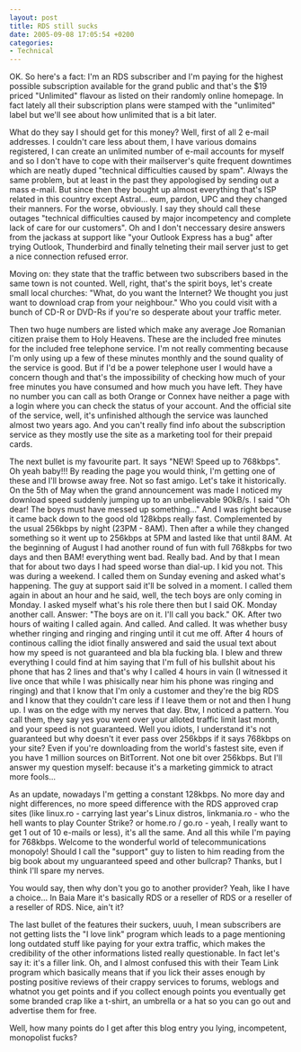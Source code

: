 ```yaml
---
layout: post
title: RDS still sucks
date: 2005-09-08 17:05:54 +0200
categories:
- Technical
---
```

OK. So here's a fact: I'm an RDS subscriber and I'm paying for the highest possible subscription available for the grand public and that's the $19 priced "Unlimited" flavour as listed on their randomly online homepage. In fact lately all their subscription plans were stamped with the "unlimited" label but we'll see about how unlimited that is a bit later.

What do they say I should get for this money? Well, first of all 2 e-mail addresses. I couldn't care less about them, I have various domains registered, I can create an unlimited number of e-mail accounts for myself and so I don't have to cope with their mailserver's quite frequent downtimes which are neatly duped "technical difficulties caused by spam". Always the same problem, but at least in the past they appologised by sending out a mass e-mail. But since then they bought up almost everything that's ISP related in this country except Astral... eum, pardon, UPC and they changed their manners. For the worse, obviously. I say they should call these outages "technical difficulties caused by major incompetency and complete lack of care for our customers". Oh and I don't neccessary desire answers from the jackass at support like "your Outlook Express has a bug" after trying Outlook, Thunderbird and finally telneting their mail server just to get a nice connection refused error.

Moving on: they state that the traffic between two subscribers based in the same town is not counted. Well, right, that's the spirit boys, let's create small local churches: "What, do you want the Internet? We thought you just want to download crap from your neighbour." Who you could visit with a bunch of CD-R or DVD-Rs if you're so desperate about your traffic meter.

Then two huge numbers are listed which make any average Joe Romanian citizen praise them to Holy Heavens. These are the included free minutes for the included free telephone service. I'm not really commenting because I'm only using up a few of these minutes monthly and the sound quality of the service is good. But if I'd be a power telephone user I would have a concern though and that's the impossibility of checking how much of your free minutes you have consumed and how much you have left. They have no number you can call as both Orange or Connex have neither a page with a login where you can check the status of your account. And the official site of the service, well, it's unfinished although the service was launched almost two years ago. And you can't really find info about the subscription service as they mostly use the site as a marketing tool for their prepaid cards.

The next bullet is my favourite part. It says "NEW! Speed up to 768kbps". Oh yeah baby!!! By reading the page you would think, I'm getting one of these and I'll browse away free. Not so fast amigo. Let's take it historically. On the 5th of May when the grand announcement was made I noticed my download speed suddenly jumping up to an unbelievable 90kB/s. I said "Oh dear! The boys must have messed up something..." And I was right because it came back down to the good old 128kbps really fast. Complemented by the usual 256kbps by night (23PM - 8AM). Then after a while they changed something so it went up to 256kbps at 5PM and lasted like that until 8AM. At the beginning of August I had another round of fun with full 768kpbs for two days and then BAM! everything went bad. Really bad. And by that I mean that for about two days I had speed worse than dial-up. I kid you not. This was during a weekend. I called them on Sunday evening and asked what's happening. The guy at support said it'll be solved in a moment. I called them again in about an hour and he said, well, the tech boys are only coming in Monday. I asked myself what's his role there then but I said OK. Monday another call. Answer: "The boys are on it. I'll call you back." OK. After two hours of waiting I called again. And called. And called. It was whether busy whether ringing and ringing and ringing until it cut me off. After 4 hours of continous calling the idiot finally answered and said the usual text about how my speed is not guaranteed and bla bla fucking bla. I blew and threw everything I could find at him saying that I'm full of his bullshit about his phone that has 2 lines and that's why I called 4 hours in vain (I witnessed it live once that while I was phisically near him his phone was ringing and ringing) and that I know that I'm only a customer and they're the big RDS and I know that they couldn't care less if I leave them or not and then I hung up. I was on the edge with my nerves that day. Btw, I noticed a pattern. You call them, they say yes you went over your alloted traffic limit last month, and your speed is not guaranteed. Well you idiots, I understand it's not guaranteed but why doesn't it ever pass over 256kbps if it says 768kbps on your site? Even if you're downloading from the world's fastest site, even if you have 1 million sources on BitTorrent. Not one bit over 256kbps. But I'll answer my question myself: because it's a marketing gimmick to atract more fools...

As an update, nowadays I'm getting a constant 128kbps. No more day and night differences, no more speed difference with the RDS approved crap sites (like linux.ro - carrying last year's Linux distros, linkmania.ro - who the hell wants to play Counter Strike? or home.ro / go.ro - yeah, I really want to get 1 out of 10 e-mails or less), it's all the same. And all this while I'm paying for 768kbps. Welcome to the wonderful world of telecommunications monopoly! Should I call the "support" guy to listen to him reading from the big book about my unguaranteed speed and other bullcrap? Thanks, but I think I'll spare my nerves.

You would say, then why don't you go to another provider? Yeah, like I have a choice... In Baia Mare it's basically RDS or a reseller of RDS or a reseller of a reseller of RDS. Nice, ain't it?

The last bullet of the features their suckers, uuuh, I mean subscribers are not getting lists the "I love link" program which leads to a page mentioning long outdated stuff like paying for your extra traffic, which makes the credibility of the other informations listed really questionable. In fact let's say it: it's a filler link. Oh, and I almost confused this with their Team Link program which basically means that if you lick their asses enough by posting positive reviews of their crappy services to forums, weblogs and whatnot you get points and if you collect enough points you eventually get some branded crap like a t-shirt, an umbrella or a hat so you can go out and advertise them for free.

Well, how many points do I get after this blog entry you lying, incompetent, monopolist fucks?
